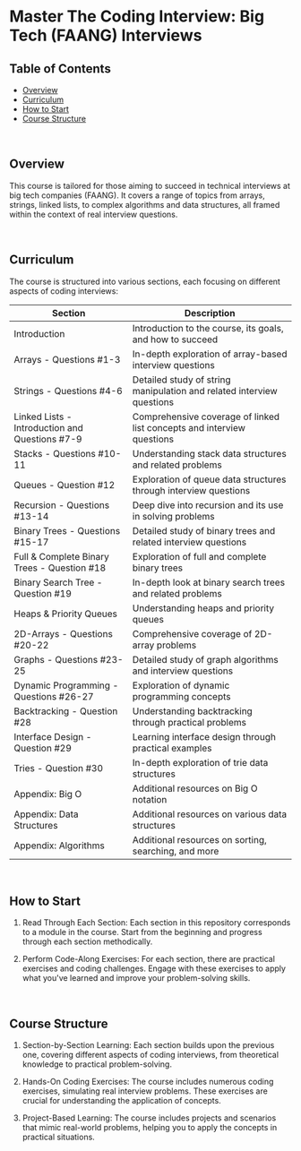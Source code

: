 <!-- omit in toc -->
# Master The Coding Interview: Big Tech (FAANG) Interviews
<!-- omit in toc -->
## Table of Contents
- [Overview](#overview)
- [Curriculum](#curriculum)
- [How to Start](#how-to-start)
- [Course Structure](#course-structure)

<br />

## Overview
This course is tailored for those aiming to succeed in technical interviews at big tech companies (FAANG). It covers a range of topics from arrays, strings, linked lists, to complex algorithms and data structures, all framed within the context of real interview questions.

<br />

## Curriculum
The course is structured into various sections, each focusing on different aspects of coding interviews:

| Section | Description |
|---------|-------------|
| Introduction | Introduction to the course, its goals, and how to succeed |
| Arrays - Questions #1-3 | In-depth exploration of array-based interview questions |
| Strings - Questions #4-6 | Detailed study of string manipulation and related interview questions |
| Linked Lists - Introduction and Questions #7-9 | Comprehensive coverage of linked list concepts and interview questions |
| Stacks - Questions #10-11 | Understanding stack data structures and related problems |
| Queues - Question #12 | Exploration of queue data structures through interview questions |
| Recursion - Questions #13-14 | Deep dive into recursion and its use in solving problems |
| Binary Trees - Questions #15-17 | Detailed study of binary trees and related interview questions |
| Full & Complete Binary Trees - Question #18 | Exploration of full and complete binary trees |
| Binary Search Tree - Question #19 | In-depth look at binary search trees and related problems |
| Heaps & Priority Queues | Understanding heaps and priority queues |
| 2D-Arrays - Questions #20-22 | Comprehensive coverage of 2D-array problems |
| Graphs - Questions #23-25 | Detailed study of graph algorithms and interview questions |
| Dynamic Programming - Questions #26-27 | Exploration of dynamic programming concepts |
| Backtracking - Question #28 | Understanding backtracking through practical problems |
| Interface Design - Question #29 | Learning interface design through practical examples |
| Tries - Question #30 | In-depth exploration of trie data structures |
| Appendix: Big O | Additional resources on Big O notation |
| Appendix: Data Structures | Additional resources on various data structures |
| Appendix: Algorithms | Additional resources on sorting, searching, and more |


<br />

## How to Start
1. Read Through Each Section: Each section in this repository corresponds to a module in the course. Start from the beginning and progress through each section methodically.

2. Perform Code-Along Exercises: For each section, there are practical exercises and coding challenges. Engage with these exercises to apply what you've learned and improve your problem-solving skills.

<br />

## Course Structure
1. Section-by-Section Learning: Each section builds upon the previous one, covering different aspects of coding interviews, from theoretical knowledge to practical problem-solving.

2. Hands-On Coding Exercises: The course includes numerous coding exercises, simulating real interview problems. These exercises are crucial for understanding the application of concepts.

3. Project-Based Learning: The course includes projects and scenarios that mimic real-world problems, helping you to apply the concepts in practical situations.